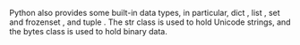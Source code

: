 Python also provides some built-in data types, in particular, dict , list , set and frozenset , and tuple . The str class is used to hold Unicode strings, and the bytes class is used to hold binary data.
